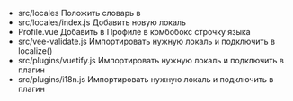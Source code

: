 * src/locales Положить словарь в 
* src/locales/index.js Добавить новую локаль
* Profile.vue Добавить в Профиле в комбобокс строчку языка
* src/vee-validate.js Импортировать нужную локаль и подключить в localize()
* src/plugins/vuetify.js Импортировать нужную локаль и подключить в плагин
* src/plugins/i18n.js Импортировать нужную локаль и подключить в плагин
